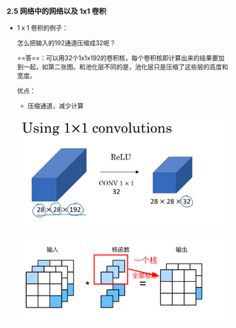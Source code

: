 ### 2.5 网络中的网络以及 1x1 卷积

- 1 x 1 卷积的例子：

  怎么把输入的192通道压缩成32呢？

  ==答==：可以用32个1x1x192的卷积核，每个卷积核即计算出来的结果要加到一起，如第二张图。和池化层不同的是，池化层只是压缩了这些层的高度和宽度。

  

  优点：

  - 压缩通道，减少计算

  ![image-20221110204329343](./pic/image-20221110204329343.png)

  ![image-20221110210431354](./pic/image-20221110210431354.png)
  
  

